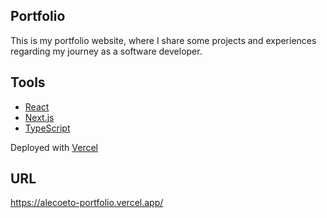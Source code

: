 ## Portfolio
This is my portfolio website, where I share some projects and experiences regarding my journey as a software developer.

## Tools
- [React](https://reactjs.org/)
- [Next.js](https://nextjs.org/)
- [TypeScript](https://www.typescriptlang.org/)
  
Deployed with [Vercel](https://vercel.com/)

## URL
https://alecoeto-portfolio.vercel.app/

